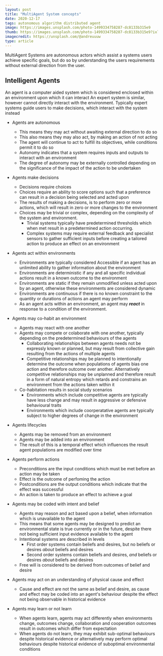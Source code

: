 ```yaml
---
layout: post
title: "MultiAgent System concepts"
date: 2020-12-17
tags: autonomous algorithm distributed agent
image: https://images.unsplash.com/photo-1499334758287-dc8133b315e9
thumb: https://images.unsplash.com/photo-1499334758287-dc8133b315e9?ixlib=rb-1.2.1&ixid=MXwxMjA3fDB8MHxzZWFyY2h8Njh8fG1hbnl8ZW58MHx8MHw%3D&auto=format&fit=crop&w=500&q=60
imagecredit: https://unsplash.com/@andreuuuw
type: article
---
```


MultiAgent Systems are autonomous actors which assist a systems users achieve specific goals, but do so by understanding the users requirements without external direction from the user.

<!-- markdownlint-disable MD033 -->

<style>
    table {
        width:100%;
        margin-left: 30px;
    }
    table th:first-of-type {
        width:40%;
    }
</style>

## Intelligent Agents

An agent is a computer aided system which is considered enclosed within an environment upon which it can interact
An expert system is similar, however cannot directly interact with the environment. Typically expert systems guide users to make decisions, which interact with the system instead

- Agents are autonomous
  - This means they may act without awaiting external direction to do so
  - This also means they may also act, by making an action of not acting
  - The agent will continue to act to fulfill its objectives, while conditions permit it to do so
  - Autonomy indicates that a system requires inputs and outputs to interact with an environment
  - The degree of autonomy may be externally controlled depending on the significance of the impact of the action to be undertaken

- Agents make decisions
  - Decisions require choices
  - Choices require an ability to score options such that a preference can result in a decision being selected and acted upon
  - The results of making a decisions, is to perform zero or more actions, which will result in zero or more changes to the environment
  - Choices may be trivial or complex, depending on the complexity of the system and environment. 
    - Trivial systems typically have predetermined thresholds which when met result in a predetermined action occurring.
    - Complex systems may require external feedback and specialist sensors to gather sufficient inputs before creating a tailored action to produce an effect on an environment

- Agents act within environments
  - Environments are typically considered Accessible if an agent has an unlimited ability to gather information about the environment
  - Environments are deterministic if any and all specific individual actions result in a known outcome to the environment
  - Environments are static if they remain unmodified unless acted upon by an agent, otherwise these environments are considered dynamic
  - Environments are continuous if there is no known constraint to the quantity or durations of actions an agent may perform
  - As an agent acts within an environment, an agent may ***react*** in response to a condition of the environment. 
  
- Agents may co-habit an environment
  - Agents may react with one another
  - Agents may compete or colaborate with one another, typically depending on the predetermined behaviours of the agents
    - Collaborating relationships between agents needs not be expressly known or planned, but may result from collective gain resulting from the actions of multiple agents
    - Competitive relationships may be planned to intentionally determine the outcome when populations of agents bias one action and therefore outcome over another.  Alternatively competitive relationships may be unplanned and therefore result in a form of natural entropy which retards and constrains an environment from the actions taken within it
  - Co-habitation results in social study scenarios
    - Environments which include competitive agents are typically have less change and may result in aggressive or defensive behavioural traits 
    - Environments which include coorperatative agents are typically subject to higher degrees of change in the environment

- Agents lifecycles
  - Agents may be removed from an environment
  - Agents may be added into an environment
  - The result of this is a temporal effect which influences the result agent populations are modified over time

- Agents perform actions
  - Preconditions are the input conditions which must be met before an action may be taken
  - Effect is the outcome of perfoming the action
  - Postconditions are the output conditions which indicate that the effect was successful
  - An action is taken to produce an effect to achieve a goal

- Agents may be coded with intent and belief
  - Agents may reason and act based upon a belief, when information which is unavailable to the agent
  - This means that some agents may be designed to predict an environmental state is true currently or in the future, despite there not being sufficient input evidence available to the agent
  - Intentional systems are described in levels
    - First order systems contain beliefs and desires, but no beliefs or desires *about* beliefs and desires
    - Second order systems contain beliefs and desires, *and* beliefs or desires *about* beliefs and desires
  - Free will is considered to be derived from outcomes of belief and desire

- Agents may act on an understanding of physical cause and effect
  - Cause and effect are not the same as belief and desire, as cause and effect may be coded into an agent's behaviour despite the effect not being observable in historical evidence

- Agents may learn or not learn
  - When agents learn, agents may act differently when environments change, outcomes change, collaboration and cooperation outcomes result in outcomes which differ from expectation
  - When agents do not learn, they may exhibit sub-optimal behaviours despite historical evidence or alternatively may perform optimal behaviours despite historical evidence of suboptimal environmental conditions
